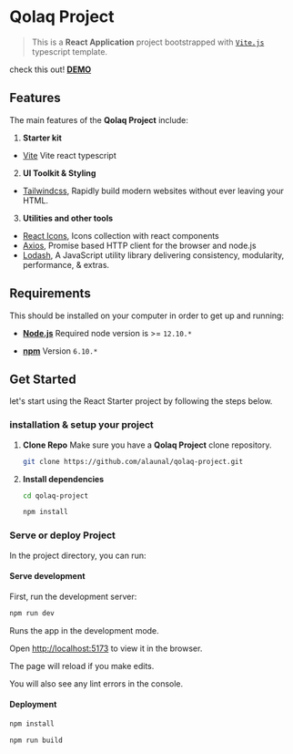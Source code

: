 
  

# Qolaq Project

  

> This is a **React Application** project bootstrapped with [`Vite.js`](https://vitejs.dev/) typescript template.


check this out! [**DEMO**](https://qolaq-project.vercel.app/  "https://qolaq-project.vercel.app/")  
  

## Features

The main features of the **Qolaq Project** include:

  

1.  **Starter kit**

- [Vite](https://vitejs.dev/  "Vite js") Vite react typescript

2.  **UI Toolkit & Styling**

- [Tailwindcss](https://tailwindcss.com/  "https://tailwindcss.com/"), Rapidly build modern websites without ever leaving your HTML.

3.  **Utilities and other tools**

- [React Icons](https://react-icons.github.io/react-icons  "React Icons"), Icons collection with react components
- [Axios](https://www.npmjs.com/package/axios  "https://www.npmjs.com/package/axios"), Promise based HTTP client for the browser and node.js
- [Lodash](https://lodash.com/  "https://lodash.com/"), A JavaScript utility library delivering consistency, modularity, performance, & extras.

  

## Requirements

  

This should be installed on your computer in order to get up and running:

-  **[Node.js](https://nodejs.org/en/)** Required node version is >= `12.10.*`

-  **[npm](https://www.npmjs.com/)** Version `6.10.*`

  

## Get Started

let's start using the React Starter project by following the steps below.
  

### installation & setup your project

1.  **Clone Repo** Make sure you have a **Qolaq Project** clone repository.

	```bash
	git clone https://github.com/alaunal/qolaq-project.git
	```

2.  **Install dependencies**

	```bash
	cd qolaq-project
	```

	```bash
	npm install
	```
  
  

### Serve or deploy Project

  

In the project directory, you can run:

  

#### Serve development

  

First, run the development server:

  

```bash
npm run dev
```

  

Runs the app in the development mode.

Open [http://localhost:5173](http://localhost:5173) to view it in the browser.

  

The page will reload if you make edits.

You will also see any lint errors in the console.

  

#### Deployment

  

```bash
npm install
```

  

```bash
npm run build
```

  
